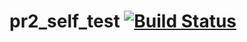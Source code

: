 pr2_self_test [![Build Status](https://travis-ci.com/PR2/pr2_self_test.svg?branch=hydro-devel)](https://travis-ci.com/PR2/pr2_self_test)
========================================================================================================================================
